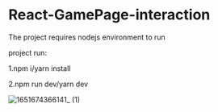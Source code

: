 # React-GamePage-interaction
The project requires nodejs environment to run

project run:

1.npm i/yarn install

2.npm run dev/yarn dev

![1651674366141_ (1)](https://user-images.githubusercontent.com/83505101/166704604-af8426f6-b28d-4455-af03-bdc676ea634b.gif)
